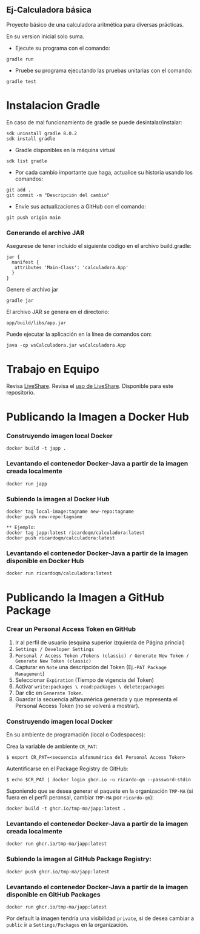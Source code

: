 ## Ej-Calculadora básica

Proyecto básico de una calculadora aritmética para diversas prácticas.

En su version inicial solo suma.

* Ejecute su programa con el comando:
```
gradle run
```

* Pruebe su programa ejecutando las pruebas unitarias con el comando:
```
gradle test
```
# Instalacion Gradle

En caso de mal funcionamiento de gradle se puede desintalar/instalar:
```
sdk uninstall gradle 8.0.2
sdk install gradle
```
* Gradle disponibles en la máquina virtual
```
sdk list gradle
```

* Por cada cambio importante que haga, actualice su historia usando los comandos:
```
git add .
git commit -m "Descripción del cambio"
```

* Envíe sus actualizaciones a GitHub con el comando:

```
git push origin main
```
### Generando el archivo JAR

Asegurese de tener incluido el siguiente código en el archivo build.gradle:
```
jar {
  manifest {
   attributes 'Main-Class': 'calculadora.App'
  }
}
```
Genere el archivo jar
```
gradle jar
```
El archivo JAR se genera en el directorio:

```
app/build/libs/app.jar
```
Puede ejecutar la aplicación en la línea de comandos con:

```
java -cp wsCalculadora.jar wsCalculadora.App
```
# Trabajo en Equipo

Revisa [LiveShare](https://youtu.be/9QXwSg9-2qQ). Revisa el [uso de LiveShare](https://www.youtube.com/watch?v=nj535VbE9pQ). Disponible para este repositorio.
# Publicando la Imagen a Docker Hub
### Construyendo imagen local Docker
```
docker build -t japp .
```
### Levantando el contenedor Docker-Java a partir de la imagen creada localmente
```
docker run japp
```
### Subiendo la imagen al Docker Hub

```
docker tag local-image:tagname new-repo:tagname
docker push new-repo:tagname

** Ejemplo:
docker tag japp:latest ricardoqm/calculadora:latest
docker push ricardoqm/calculadora:latest

```

### Levantando el contenedor Docker-Java a partir de la imagen disponible en Docker Hub
```
docker run ricardoqm/calculadora:latest
```

# Publicando la Imagen a GitHub Package

### Crear un Personal Access Token en GitHub

1. Ir al perfil de usuario (esquina superior izquierda de Página princial)
2. ```Settings / Developer Settings```
3. ```Personal / Access Token /Tokens (classic) / Generate New Token / Generate New Token (classic)```
4. Capturar en ```Note``` una descripción del Token (Ej.-```PAT Package Management```)
5. Seleccionar ```Expiration``` (Tiempo de vigencia del Token)
6. Activar ```write:packages \ read:packages \ delete:packages```
7. Dar clic en ```Generate Token```.
8. Guardar la secuencia alfanumérica generada y que representa el Personal Access Token (no se volverá a mostrar).

### Construyendo imagen local Docker

En su ambiente de programación (local o Codespaces):

Crea la variable de ambiente ```CR_PAT```:

```
$ export CR_PAT=<secuencia alfanumérica del Personal Access Token>
```
Autentificarse en el Package Registry de GitHub:

```
$ echo $CR_PAT | docker login ghcr.io -u ricardo-qm --password-stdin
```

Suponiendo que se desea generar el paquete en la organización ```TMP-MA``` (si fuera en el perfil peronsal, cambiar ```TMP-MA``` por ```ricardo-qm```):

```
docker build -t ghcr.io/tmp-ma/japp:latest .
```
### Levantando el contenedor Docker-Java a partir de la imagen creada localmente
```
docker run ghcr.io/tmp-ma/japp:latest
```
### Subiendo la imagen al GitHub Package Registry:

```
docker push ghcr.io/tmp-ma/japp:latest

```
### Levantando el contenedor Docker-Java a partir de la imagen disponible en GitHub Packages
```
docker run ghcr.io/tmp-ma/japp:latest
```

Por default la imagen tendría una visibilidad ```private```, si de desea cambiar a ```public``` ir a ```Settings/Packages```
en la organización.

